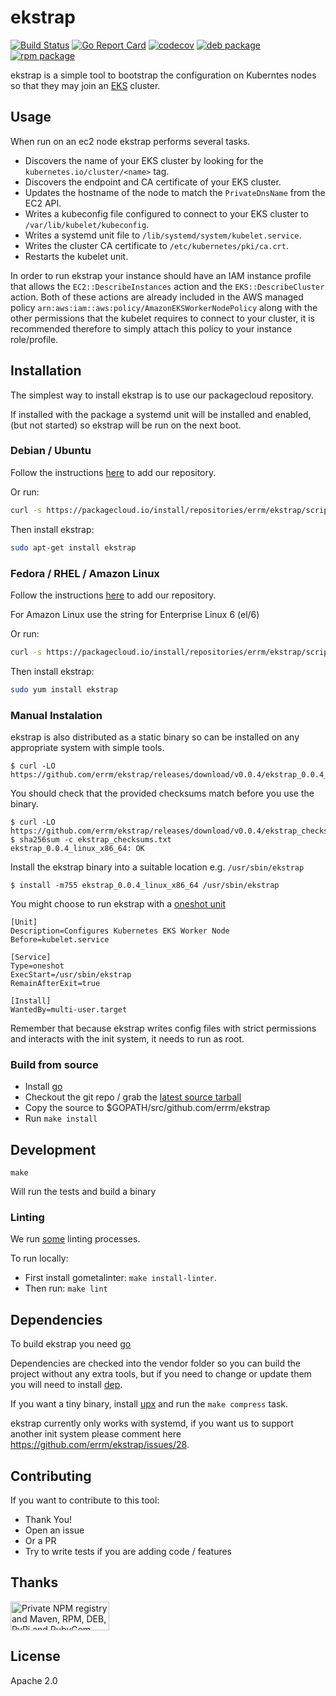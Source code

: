 # ekstrap

[![Build Status](https://travis-ci.org/errm/ekstrap.svg?branch=master)](https://travis-ci.org/errm/ekstrap) [![Go Report Card](https://goreportcard.com/badge/github.com/errm/ekstrap)](https://goreportcard.com/report/github.com/errm/ekstrap) [![codecov](https://codecov.io/gh/errm/ekstrap/branch/master/graph/badge.svg)](https://codecov.io/gh/errm/ekstrap)
[![deb package](https://img.shields.io/badge/deb-packagecloud.io-844fec.svg)](https://packagecloud.io/errm/ekstrap) [![rpm package](https://img.shields.io/badge/rpm-packagecloud.io-844fec.svg)](https://packagecloud.io/errm/ekstrap)

ekstrap is a simple tool to bootstrap the configuration on Kuberntes nodes so that they may join an [EKS](https://aws.amazon.com/eks/) cluster.

## Usage

When run on an ec2 node ekstrap performs several tasks.

* Discovers the name of your EKS cluster by looking for the `kubernetes.io/cluster/<name>` tag.
* Discovers the endpoint and CA certificate of your EKS cluster.
* Updates the hostname of the node to match the `PrivateDnsName` from the EC2 API.
* Writes a kubeconfig file configured to connect to your EKS cluster to `/var/lib/kubelet/kubeconfig`.
* Writes a systemd unit file to `/lib/systemd/system/kubelet.service`.
* Writes the cluster CA certificate to `/etc/kubernetes/pki/ca.crt`.
* Restarts the kubelet unit.

In order to run ekstrap your instance should have an IAM instance profile that allows the `EC2::DescribeInstances` action and the `EKS::DescribeCluster` action. Both of these actions are already included in the AWS managed policy `arn:aws:iam::aws:policy/AmazonEKSWorkerNodePolicy` along with the other permissions that the kubelet requires to connect to your cluster, it is recommended therefore to simply attach this policy to your instance role/profile.

## Installation

The simplest way to install ekstrap is to use our packagecloud repository.

If installed with the package a systemd unit will be installed and enabled, (but not started) so ekstrap will be run on the next boot.

### Debian / Ubuntu

Follow the instructions [here](https://packagecloud.io/errm/ekstrap/install#manual-deb) to add our repository.

Or run:

```bash
curl -s https://packagecloud.io/install/repositories/errm/ekstrap/script.deb.sh | sudo bash
```

Then install ekstrap:

```bash
sudo apt-get install ekstrap
```

### Fedora / RHEL / Amazon Linux

Follow the instructions [here](https://packagecloud.io/errm/ekstrap/install#manual-rpm) to add our repository.

For Amazon Linux use the string for Enterprise Linux 6 (el/6)

Or run:

```bash
curl -s https://packagecloud.io/install/repositories/errm/ekstrap/script.rpm.sh | sudo bash
```

Then install ekstrap:

```bash
sudo yum install ekstrap
```

### Manual Instalation

ekstrap is also distributed as a static binary so can be installed on any appropriate system with simple tools.

```
$ curl -LO https://github.com/errm/ekstrap/releases/download/v0.0.4/ekstrap_0.0.4_linux_x86_64
```

You should check that the provided checksums match before you use the binary.

```
$ curl -LO https://github.com/errm/ekstrap/releases/download/v0.0.4/ekstrap_checksums.txt
$ sha256sum -c ekstrap_checksums.txt
ekstrap_0.0.4_linux_x86_64: OK
```

Install the ekstrap binary into a suitable location e.g. `/usr/sbin/ekstrap`

```
$ install -m755 ekstrap_0.0.4_linux_x86_64 /usr/sbin/ekstrap
```

You might choose to run ekstrap with a [oneshot unit](systemd/ekstrap.service)

```systemd
[Unit]
Description=Configures Kubernetes EKS Worker Node
Before=kubelet.service

[Service]
Type=oneshot
ExecStart=/usr/sbin/ekstrap
RemainAfterExit=true

[Install]
WantedBy=multi-user.target
```

Remember that because ekstrap writes config files with strict permissions and interacts with the init system, it needs to run as root.

### Build from source

* Install [go](https://golang.org/doc/install)
* Checkout the git repo / grab the [latest source tarball](https://github.com/errm/ekstrap/releases)
* Copy the source to $GOPATH/src/github.com/errm/ekstrap
* Run `make install`

## Development

`make`

Will run the tests and build a binary

### Linting

We run [some](.gometalinter.json) linting processes.

To run locally:

* First install gometalinter: `make install-linter`.
* Then run: `make lint`

## Dependencies

To build ekstrap you need [go](https://golang.org/)

Dependencies are checked into the vendor folder so you can build the project without any extra tools,
but if you need to change or update them you will need to install [dep](https://golang.github.io/dep/).

If you want a tiny binary, install [upx](https://upx.github.io/) and run the `make compress` task.

ekstrap currently only works with systemd, if you want us to support another init system please comment here https://github.com/errm/ekstrap/issues/28.

## Contributing

If you want to contribute to this tool:

* Thank You!
* Open an issue
* Or a PR
* Try to write tests if you are adding code / features

## Thanks

<a href="https://packagecloud.io/"><img height="46" width="158" alt="Private NPM registry and Maven, RPM, DEB, PyPi and RubyGem Repository · packagecloud" src="https://packagecloud.io/images/packagecloud-badge.png" /></a>

## License

Apache 2.0
